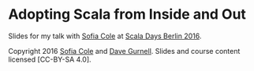 Adopting Scala from Inside and Out
==================================

Slides for my talk with [Sofia Cole] at [Scala Days Berlin 2016].

Copyright 2016 [Sofia Cole] and [Dave Gurnell].
Slides and course content licensed [CC-BY-SA 4.0].

[Scala Days Berlin 2016]: http://event.scaladays.org/scaladays-berlin-2016
[Sofia Cole]: http://twitter.com/sofiacole35
[Dave Gurnell]: http://davegurnell.com
[Underscore]: http://underscore.io
[CC-BY-NC-SA 4.0]: http://creativecommons.org/licenses/by-sa/4.0/
